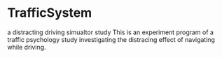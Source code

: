 # TrafficSystem
a distracting driving simualtor study 
This is an experiment program of a traffic psychology study investigating the distracing effect of navigating while driving. 
